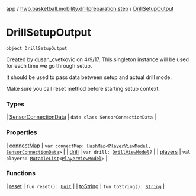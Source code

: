[app](../../index.md) / [hwp.basketball.mobility.drillpreparation.step](../index.md) / [DrillSetupOutput](.)

# DrillSetupOutput

`object DrillSetupOutput`

Created by dusan_cvetkovic on 4/9/17.
This singleton instance will be used for each time we go through setup.

It should be used to pass data between setup and actual drill mode.

Make sure you call reset method before starting setup context.

### Types

| [SensorConnectionData](-sensor-connection-data/index.md) | `data class SensorConnectionData` |

### Properties

| [connectMap](connect-map.md) | `var connectMap: `[`HashMap`](https://kotlinlang.org/api/latest/jvm/stdlib/kotlin.collections/-hash-map/index.html)`<`[`PlayerViewModel`](../../hwp.basketball.mobility.entitiy.player/-player-view-model/index.md)`, `[`SensorConnectionData`](-sensor-connection-data/index.md)`>` |
| [drill](drill.md) | `var drill: `[`DrillViewModel`](../../hwp.basketball.mobility.entitiy.drills/-drill-view-model/index.md)`?` |
| [players](players.md) | `val players: `[`MutableList`](https://kotlinlang.org/api/latest/jvm/stdlib/kotlin.collections/-mutable-list/index.html)`<`[`PlayerViewModel`](../../hwp.basketball.mobility.entitiy.player/-player-view-model/index.md)`>` |

### Functions

| [reset](reset.md) | `fun reset(): `[`Unit`](https://kotlinlang.org/api/latest/jvm/stdlib/kotlin/-unit/index.html) |
| [toString](to-string.md) | `fun toString(): `[`String`](https://kotlinlang.org/api/latest/jvm/stdlib/kotlin/-string/index.html) |

